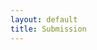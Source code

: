 ```yaml
---
layout: default
title: Submission
---
```


<article id="post-24" class="post-24 page type-page status-publish hentry">
<!--
					<header class="entry-header">
						
						<h1 class="entry-title">Submission &#038; Publishing</h1>
					</header>
-->
					<div class="entry-content">
						<h3>Submission Guidelines</h3>

<p>All contributions will be subject to a rigorous selection process by the international <a title="Organization" href="{{ base }}/organization.html">Program Committee</a>.
Submissions should follow the LNCS format, be in PDF, and include the authors' names, affiliations and contact details. The page limit is determined by the paper category; see below. All contributions will be reviewed by at least 3 program committee members; a selection will take place based on those reviews.
</p>
<p>
We solicit papers in the following categories:
<ul>
<li><strong>Research and application papers</strong> (up to 15 pages). Papers in this category should describe novel and scientifically rigorous contributions to the model transformation field and their validation (for research papers) or report on applications of model-transformation technology, and identify and discuss important lessons learnt (for application papers). Of special interest are experience papers that report on industrial applications of model transformation. 
</li>
<li><strong>Exploratory and tool demonstration papers</strong> (up to 5 pages). Papers in this category should describe new, unconventional approaches that fundamentally challenge established research directions and the current state of practice, but which are at an early stage of investigation (exploratory papers) or novel tools or novel features of state-of-the-art model transformation tools. The published papers will be clearly marked as "exploratory" or "tool demonstration". Supplementary information, which will not be published but may be used in the review, may be provided alongside the submission. For tool paper, some such supplementary information is mandatory, in particular how the demonstration will be carried out, including screenshots and examples, and a link to a 3-10 minutes-long YouTube video that demonstrates the use of the tool.
</li>
</ul>
</p>

<p>
All papers should be submitted electronically via 
<a href="https://easychair.org/conferences/?conf=icmt-2018" target="_blank">EasyChair</a>.
</p>

<h4>Publishing</h4>
<p style="margin-top: -1.5em;"><span style="float: right; padding-left: 1.5em; margin-top: 0em;"><br />

<p>
The conference proceedings will be published in the <a title="Springer Lecture Notes in Computer Science" href="http://www.springer.com/lncs" target="_blank">Springer Lecture Notes in Computer Science</a> series. Moreover, an award will be presented to the best paper contributed to the conference, and a special issue with an extended version of the best papers from the conference is planned.
</p>

<p>
<a title="Springer LNCS" href="http://www.springer.com/computer/lncs?SGWID=0-164-0-0-0"><img src="http://www.di.univaq.it/diruscio/sites/ICMT2015/wp-content/uploads/2014/10/springer_lncs.jpg" alt="" /></a></span>
<a title="Springer" href="http://www.springer.com"><img src="http://www.di.univaq.it/diruscio/sites/ICMT2015/wp-content/uploads/2014/10/springer_new.jpg" alt="" /></a></p>
										</div><!-- .entry-content -->
